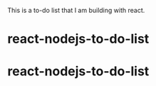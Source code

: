 This is a to-do list that I am building with react.
# react-nodejs-to-do-list
# react-nodejs-to-do-list
